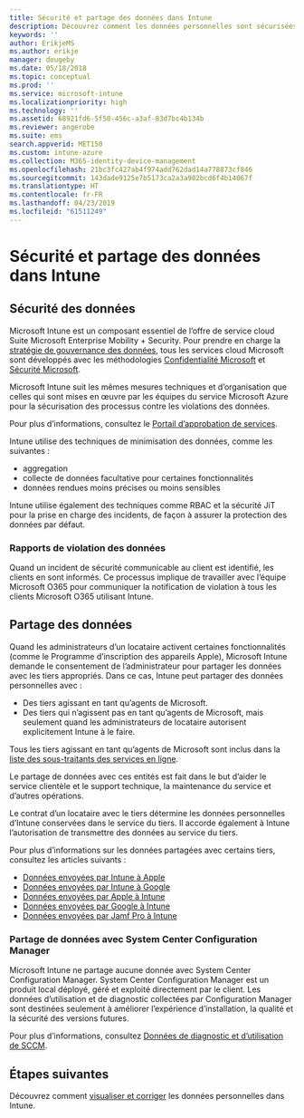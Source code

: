 ```yaml
---
title: Sécurité et partage des données dans Intune
description: Découvrez comment les données personnelles sont sécurisées et partagées dans Intune.
keywords: ''
author: ErikjeMS
ms.author: erikje
manager: dougeby
ms.date: 05/18/2018
ms.topic: conceptual
ms.prod: ''
ms.service: microsoft-intune
ms.localizationpriority: high
ms.technology: ''
ms.assetid: 68921fd6-5f50-456c-a3af-83d7bc4b134b
ms.reviewer: angerobe
ms.suite: ems
search.appverid: MET150
ms.custom: intune-azure
ms.collection: M365-identity-device-management
ms.openlocfilehash: 21bc3fc427ab4f974add762dad14a778873cf846
ms.sourcegitcommit: 143dade9125e7b5173ca2a3a902bcd6f4b14067f
ms.translationtype: HT
ms.contentlocale: fr-FR
ms.lasthandoff: 04/23/2019
ms.locfileid: "61511249"
---
```

# <a name="data-security-and-sharing-in-intune"></a>Sécurité et partage des données dans Intune


## <a name="data-security"></a>Sécurité des données

Microsoft Intune est un composant essentiel de l’offre de service cloud Suite Microsoft Enterprise Mobility + Security. Pour prendre en charge la [stratégie de gouvernance des données](https://www.microsoft.com/en-us/TrustCenter/Security/default.aspx), tous les services cloud Microsoft sont développés avec les méthodologies [Confidentialité Microsoft](https://www.microsoft.com/en-us/trustcenter/privacy) et [Sécurité Microsoft](https://www.microsoft.com/en-us/trustcenter/security/).  

Microsoft Intune suit les mêmes mesures techniques et d’organisation que celles qui sont mises en œuvre par les équipes du service Microsoft Azure pour la sécurisation des processus contre les violations des données.

Pour plus d’informations, consultez le [Portail d’approbation de services](https://www.microsoft.com/en-us/TrustCenter/stp).

Intune utilise des techniques de minimisation des données, comme les suivantes :

- aggregation
- collecte de données facultative pour certaines fonctionnalités
- données rendues moins précises ou moins sensibles

Intune utilise également des techniques comme RBAC et la sécurité JiT pour la prise en charge des incidents, de façon à assurer la protection des données par défaut. 

### <a name="data-breach-reporting"></a>Rapports de violation des données

Quand un incident de sécurité communicable au client est identifié, les clients en sont informés. Ce processus implique de travailler avec l’équipe Microsoft O365 pour communiquer la notification de violation à tous les clients Microsoft O365 utilisant Intune.

## <a name="data-sharing"></a>Partage des données

Quand les administrateurs d’un locataire activent certaines fonctionnalités (comme le Programme d’inscription des appareils Apple), Microsoft Intune demande le consentement de l’administrateur pour partager les données avec les tiers appropriés. Dans ce cas, Intune peut partager des données personnelles avec :

- Des tiers agissant en tant qu’agents de Microsoft.
- Des tiers qui n’agissent pas en tant qu’agents de Microsoft, mais seulement quand les administrateurs de locataire autorisent explicitement Intune à le faire.

Tous les tiers agissant en tant qu’agents de Microsoft sont inclus dans la [liste des sous-traitants des services en ligne](https://aka.ms/Online_Serv_Subcontractor_List).

Le partage de données avec ces entités est fait dans le but d’aider le service clientèle et le support technique, la maintenance du service et d’autres opérations.

Le contrat d’un locataire avec le tiers détermine les données personnelles d’Intune conservées dans le service du tiers. Il accorde également à Intune l’autorisation de transmettre des données au service du tiers.  

Pour plus d’informations sur les données partagées avec certains tiers, consultez les articles suivants :
- [Données envoyées par Intune à Apple](data-intune-sends-to-apple.md)
- [Données envoyées par Intune à Google](data-intune-sends-to-google.md)
- [Données envoyées par Apple à Intune](data-apple-sends-to-intune.md)
- [Données envoyées par Google à Intune](data-google-sends-to-intune.md)
- [Données envoyées par Jamf Pro à Intune](data-jamf-sends-to-intune.md)

### <a name="system-center-configuration-manager-data-sharing"></a>Partage de données avec System Center Configuration Manager

Microsoft Intune ne partage aucune donnée avec System Center Configuration Manager. System Center Configuration Manager est un produit local déployé, géré et exploité directement par le client. Les données d’utilisation et de diagnostic collectées par Configuration Manager sont destinées seulement à améliorer l’expérience d’installation, la qualité et la sécurité des versions futures.

Pour plus d’informations, consultez [Données de diagnostic et d’utilisation de SCCM](https://docs.microsoft.com/sccm/core/plan-design/diagnostics/diagnostics-and-usage-data.md). 


## <a name="next-steps"></a>Étapes suivantes

Découvrez comment [visualiser et corriger](privacy-data-view-correct.md) les données personnelles dans Intune.

